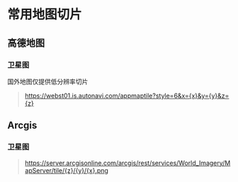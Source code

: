 # 常用地图切片

## 高德地图

### 卫星图

国外地图仅提供低分辨率切片

> https://webst01.is.autonavi.com/appmaptile?style=6&x={x}&y={y}&z={z}

## Arcgis

### 卫星图

> https://server.arcgisonline.com/arcgis/rest/services/World_Imagery/MapServer/tile/{z}/{y}/{x}.png

